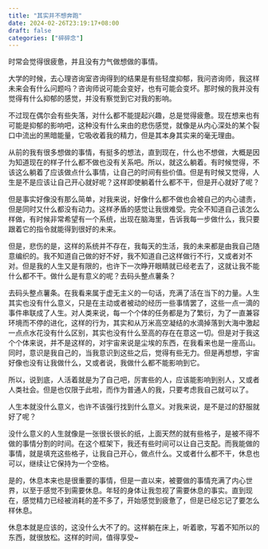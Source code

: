 ```yaml
---
title: "其实并不想奔跑"
date: 2024-02-26T23:19:17+08:00
draft: false
categories: ["碎碎念"]
---
```


时常会觉得很疲惫，并且没有力气做想做的事情。

大学的时候，去心理咨询室咨询得到的结果是有些轻度抑郁，我问咨询师，我这样未来会有什么问题吗？咨询师说可能会变好，也有可能会变坏。那时候的我并没有觉得有什么抑郁的感觉，并没有察觉到它对我的影响。

不过现在偶尔会有些失落，对什么都不能提起兴趣，总是觉得疲惫。现在想来也有可能是抑郁的影响吧，这种没有什么来由的悲伤感觉，就像是从内心深处的某个裂口中流出的黑暗能量，它吸收着我的精力，但是其本身其实来的毫无理由。

从前的我有很多想做的事情，有挺多的想法，直到现在，什么也不想做，大概是因为知道现在的样子什么都不做也没有关系吧。所以，就这么躺着。有时候觉得，不该这么躺着了应该做点什么事情，让自己的时间有些价值。但是有时候又觉得，人生是不是应该让自己开心就好呢？这样即使躺着什么都不干，但是开心就好了呢？

但是事实好像没有那么简单，对我来说，好像什么都不做也会被自己的内心谴责，但是同时又什么都没有动力。这样矛盾的感觉让我很难受。完全不知道自己该怎么样做，有时候非常希望有一个系统，出现在脑海里，告诉我每一步做什么，我只要跟着它的指令就能得到很好的未来。

但是，悲伤的是，这样的系统并不存在，我每天的生活，我的未来都是由我自己随意编织的。我不知道自己做的好不好，我不知道自己这样做行不行，又或者对不对。但是我的人生又是有限的，也许下一次睁开眼睛就已经老去了，这就让我不能什么都不干。做什么是有意义的呢？去码头整点薯条？

去码头整点薯条。在我看来属于虚无主义的一句话，充满了活在当下的力量。人生其实也没有什么意义，只是在主动或者被动的经历一些事情罢了，这些一点一滴的事件串联成了人生。对人类来说，每一个个体的任务都是为了繁衍，为了一直兼容环境而不停的进化，这样的行为，其实和从万米高空凝结的水滴掉落到大海中激起一点点水花没有什么区别，其实也没有什么至高的存在在意这一切。但是对于我这个个体来说，并不是这样的，对宇宙来说是尘埃的东西，在我看来也是一座高山。同时，意识是我自己的，当我意识到这些之后，觉得有些无力。但是再想想，宇宙好像也没有让我做什么，又或者说，我做什么都不能影响到它。

所以，说到底，人活着就是为了自己吧，厉害些的人，应该能影响到别人，又或者人类社会。但是也仅限于此啦，而作为普通人的我，只要考虑我自己就可以了。

人生本就没什么意义，也许不该强行找到什么意义。对我来说，是不是过的舒服就好了呢？

没什么意义的人生就像是一张很长很长的纸，上面天然的就有些格子，是被不得不做的事情分割的时间。在这个框架下，我还有些时间可以让自己支配。而我能做的事情，就是填充这些格子，让我自己开心，做点什么。又或者什么都不干，休息也可以，继续让它保持为一个空格。

是的，休息本来也是很重要的事情，但是一直以来，被要做的事情充满了内心世界，以至于感觉不到需要休息。年轻的身体让我忽视了需要休息的事实。直到现在，感觉精力已经被消耗的差不多了，开始感觉到疲惫了，但是已经忘记了要怎么样休息。

休息本就是应该的，这没什么大不了的。这样躺在床上，听着歌，写着不知所以的东西，就很放松。这样的时间，值得享受~





